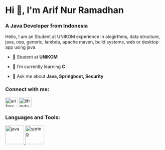 <h1>Hi 👋, I'm Arif Nur Ramadhan</h1>


<h3>A Java Developer from Indonesia</h3>

<p>Hello, I am an Student at UNIKOM experience in alogirthms, data structure, java, oop, generic, lambda, apache maven, build systems, web or desktop app using java.</p>

- 🏫 Student at **UNIKOM**

- 🌱 I’m currently learning **C**

- 💬 Ask me about **Java, Springboot, Security**

<h3 align="left">Connect with me:</h3>
<p align="left">
<a href="https://twitter.com/arifnrrmdhn" target="_blank"><img align="center" src="https://raw.githubusercontent.com/rahuldkjain/github-profile-readme-generator/master/src/images/icons/Social/twitter.svg" alt="arifnrrmdhn" height="30" width="40" /></a>
<a href="https://www.youtube.com/channel/UCqIlRGBsx7NBOoeeFIIp4QQ" target="_blank"><img align="center" src="https://raw.githubusercontent.com/rahuldkjain/github-profile-readme-generator/master/src/images/icons/Social/youtube.svg" alt="iifrmdn" height="30" width="40" /></a>
</p>

<h3 align="left">Languages and Tools:</h3>
<p align="left"> 
<!-- JAVA  -->
<a href="https://docs.oracle.com/en/java/" target="_blank" rel="noreferrer"> <img src="https://raw.githubusercontent.com/bablubambal/All_logo_and_pictures/main/programming%20languages/java.svg" alt="java" width="60" height="60"/> </a> 
<!-- Spring -->
<a href="https://spring.io/" target="_blank" rel="noreferrer"> <img src="https://raw.githubusercontent.com/bablubambal/All_logo_and_pictures/main/frameworks/spring.svg" alt="spring" width="60" height="60"/> </a> 
</p>
<!-- <p align="left">  -->




